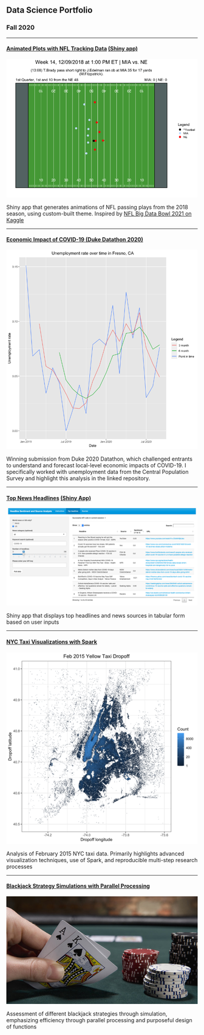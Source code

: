 &nbsp;
## Data Science Portfolio

### Fall 2020 

---

#### [Animated Plots with NFL Tracking Data](https://github.com/robkravec/NFL-Animations) [(Shiny app)](https://rob-kravec.shinyapps.io/nfl_dash/?_ga=2.31077759.1555428265.1607526203-871994235.1607526203)

<img src="images/NFL_animation.gif?raw=true"/>

Shiny app that generates animations of NFL passing plays from the 2018 season,
using custom-built theme. 
Inspired by [NFL Big Data Bowl 2021 on Kaggle](https://www.kaggle.com/c/nfl-big-data-bowl-2021)

---
#### [Economic Impact of COVID-19 (Duke Datathon 2020)](https://github.com/robkravec/2020-Duke-Datathon)

<img src="images/Datathon_Fresno.png?raw=true"/>

Winning submission from Duke 2020 Datathon, which challenged entrants to 
understand and forecast local-level economic impacts of COVID-19. I specifically
worked with unemployment data from the Central Population Survey and highlight
this analysis in the linked repository.

---
#### [Top News Headlines](https://github.com/robkravec/News-App) [(Shiny App)](https://rob-kravec.shinyapps.io/news/?_ga=2.31077759.1555428265.1607526203-871994235.1607526203)

<img src="images/News.png?raw=true"/>

Shiny app that displays top headlines and news sources in tabular form based 
on user inputs

---
#### [NYC Taxi Visualizations with Spark](https://github.com/robkravec/NYC-Taxi-Data)

<img src="images/Yellow_Dropoff.png?raw=true"/>

Analysis of February 2015 NYC taxi data. Primarily highlights advanced 
visualization techniques, use of Spark, and reproducible multi-step research 
processes

---
#### [Blackjack Strategy Simulations with Parallel Processing](https://github.com/robkravec/Blackjack-simulations)

<img src="images/Blackjack.jpg?raw=true"/>

Assessment of different blackjack strategies through simulation, emphasizing
efficiency through parallel processing and purposeful design of functions
